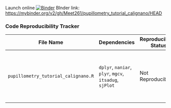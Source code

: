 Launch online [![Binder](https://mybinder.org/badge_logo.svg)](https://mybinder.org/v2/gh/Meet261/pupillometry_tutorial_calignano/HEAD)
BInder link: https://mybinder.org/v2/gh/Meet261/pupillometry_tutorial_calignano/HEAD
### Code Reproducibility Tracker

| **File Name**                                          | **Dependencies**                                                                                                                | **Reproducibility Status** | **Issue/Obstacle**                                                                                                                                                                                                                                           |
|--------------------------------------------------------|----------------------------------------------------------------------------------------------------------------------------------|----------------------------|---------------------------------------------------------------------------------------------------------------------------------------------------------------------------------------------------------------------------------------------------------------|
| `pupillometry_tutorial_calignano.R`                           | `dplyr`, `naniar`, `plyr`, `mgcv`, `itsadug`, `sjPlot`                                                                           | Not Reproducible            | The dataset is loaded from a local path (`~Downloads/dataset_tutorial.csv`), which is system-specific and not accessible within a Binder environment. The script also does not download the dataset programmatically.                                            |
